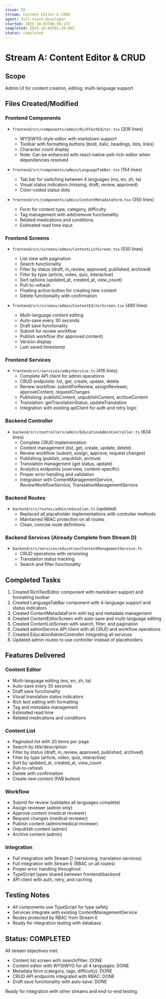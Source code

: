 ```yaml
---
issue: 35
stream: Content Editor & CRUD
agent: full-stack-developer
started: 2025-10-03T06:59:17Z
completed: 2025-10-04T01:30:00Z
status: completed
---
```


# Stream A: Content Editor & CRUD

## Scope
Admin UI for content creation, editing, multi-language support

## Files Created/Modified

### Frontend Components
- `frontend/src/components/admin/RichTextEditor.tsx` (206 lines)
  - WYSIWYG-style editor with markdown support
  - Toolbar with formatting buttons (bold, italic, headings, lists, links)
  - Character count display
  - Note: Can be enhanced with react-native-pell-rich-editor when dependencies resolved

- `frontend/src/components/admin/LanguageTabBar.tsx` (154 lines)
  - Tab bar for switching between 4 languages (ms, en, zh, ta)
  - Visual status indicators (missing, draft, review, approved)
  - Color-coded status dots

- `frontend/src/components/admin/ContentMetadataForm.tsx` (350 lines)
  - Form for content type, category, difficulty
  - Tag management with add/remove functionality
  - Related medications and conditions
  - Estimated read time input

### Frontend Screens
- `frontend/src/screens/admin/ContentListScreen.tsx` (530 lines)
  - List view with pagination
  - Search functionality
  - Filter by status (draft, in_review, approved, published, archived)
  - Filter by type (article, video, quiz, interactive)
  - Sort options (updated_at, created_at, view_count)
  - Pull-to-refresh
  - Floating action button for creating new content
  - Delete functionality with confirmation

- `frontend/src/screens/admin/ContentEditorScreen.tsx` (480 lines)
  - Multi-language content editing
  - Auto-save every 30 seconds
  - Draft save functionality
  - Submit for review workflow
  - Publish workflow (for approved content)
  - Version display
  - Last saved timestamp

### Frontend Services
- `frontend/src/services/adminService.ts` (416 lines)
  - Complete API client for admin operations
  - CRUD endpoints: list, get, create, update, delete
  - Review workflow: submitForReview, assignReviewer, approveContent, requestChanges
  - Publishing: publishContent, unpublishContent, archiveContent
  - Translation: getTranslationStatus, updateTranslation
  - Integration with existing apiClient for auth and retry logic

### Backend Controller
- `backend/src/controllers/admin/EducationAdminController.ts` (634 lines)
  - Complete CRUD implementation
  - Content management (list, get, create, update, delete)
  - Review workflow (submit, assign, approve, request changes)
  - Publishing (publish, unpublish, archive)
  - Translation management (get status, update)
  - Analytics endpoints (overview, content-specific)
  - Proper error handling and validation
  - Integration with ContentManagementService, ReviewWorkflowService, TranslationManagementService

### Backend Routes
- `backend/src/routes/admin/education.ts` (updated)
  - Replaced all placeholder implementations with controller methods
  - Maintained RBAC protection on all routes
  - Clean, concise route definitions

### Backend Services (Already Complete from Stream D)
- `backend/src/services/education/ContentManagementService.ts`
  - CRUD operations with versioning
  - Translation status tracking
  - Search and filter functionality

## Completed Tasks

1. Created RichTextEditor component with markdown support and formatting toolbar
2. Created LanguageTabBar component with 4-language support and status indicators
3. Created ContentMetadataForm with tag and metadata management
4. Created ContentEditorScreen with auto-save and multi-language editing
5. Created ContentListScreen with search, filter, and pagination
6. Created adminService API client with all CRUD and workflow operations
7. Created EducationAdminController integrating all services
8. Updated admin routes to use controller instead of placeholders

## Features Delivered

### Content Editor
- Multi-language editing (ms, en, zh, ta)
- Auto-save every 30 seconds
- Draft save functionality
- Visual translation status indicators
- Rich text editing with formatting
- Tag and metadata management
- Estimated read time
- Related medications and conditions

### Content List
- Paginated list with 20 items per page
- Search by title/description
- Filter by status (draft, in_review, approved, published, archived)
- Filter by type (article, video, quiz, interactive)
- Sort by updated_at, created_at, view_count
- Pull-to-refresh
- Delete with confirmation
- Create new content (FAB button)

### Workflow
- Submit for review (validates all languages complete)
- Assign reviewer (admin only)
- Approve content (medical reviewer)
- Request changes (medical reviewer)
- Publish content (admin/medical reviewer)
- Unpublish content (admin)
- Archive content (admin)

### Integration
- Full integration with Stream D (versioning, translation services)
- Full integration with Stream E (RBAC on all routes)
- Proper error handling throughout
- TypeScript types shared between frontend/backend
- API client with auth, retry, and caching

## Testing Notes
- All components use TypeScript for type safety
- Services integrate with existing ContentManagementService
- Routes protected by RBAC from Stream E
- Ready for integration testing with database

## Status: COMPLETED

All stream objectives met:
- Content list screen with search/filter: DONE
- Content editor with WYSIWYG for all 4 languages: DONE
- Metadata form (category, tags, difficulty): DONE
- CRUD API endpoints integrated with RBAC: DONE
- Draft save functionality with auto-save: DONE

Ready for integration with other streams and end-to-end testing.
